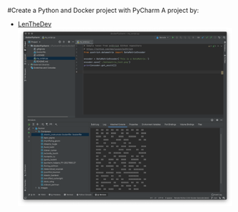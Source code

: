 #Create a Python and Docker project with PyCharm
A project by:
* [LenTheDev](https://github.com/lenthedev)
![Screenshot](./images/dockerPycharm.png "Screenshot")



